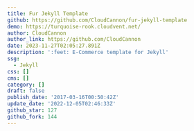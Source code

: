 ```yaml
---
title: Fur Jekyll Template
github: https://github.com/CloudCannon/fur-jekyll-template
demo: https://turquoise-rook.cloudvent.net/
author: CloudCannon
author_link: https://github.com/CloudCannon
date: 2023-11-27T02:05:27.891Z
description: ':feet: E-Commerce template for Jekyll'
ssg:
  - Jekyll
css: []
cms: []
category: []
draft: false
publish_date: '2017-03-16T00:50:42Z'
update_date: '2022-12-05T02:46:33Z'
github_star: 127
github_fork: 144
---
```

